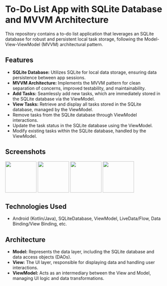 # To-Do List App with SQLite Database and MVVM Architecture

This repository contains a to-do list application that leverages an SQLite database for robust and persistent local task storage, following the Model-View-ViewModel (MVVM) architectural pattern.

## Features

* **SQLite Database:** Utilizes SQLite for local data storage, ensuring data persistence between app sessions.
* **MVVM Architecture:** Implements the MVVM pattern for clean separation of concerns, improved testability, and maintainability.
* **Add Tasks:** Seamlessly add new tasks, which are immediately stored in the SQLite database via the ViewModel.
* **View Tasks:** Retrieve and display all tasks stored in the SQLite database, managed by the ViewModel.
*  Remove tasks from the SQLite database through ViewModel interactions.
*  Update the task status in the SQLite database using the ViewModel.
*  Modify existing tasks within the SQLite database, handled by the ViewModel.


## Screenshots

<img src="https://github.com/user-attachments/assets/e0a8de52-074f-43f6-87b1-79fb7c416f0c" width="100">
<img src="https://github.com/user-attachments/assets/a47e26c6-2eb2-493c-bfca-bdb6f40f78ae" width="100">
<img src="https://github.com/user-attachments/assets/520a4a34-d78a-4b48-b0cb-3d3f035c851a" width="100">
<img src="https://github.com/user-attachments/assets/a6104638-291f-4779-af67-4f3bdbfa4a4b" width="100">

## Technologies Used

* Android (Kotlin/Java), SQLiteDatabase, ViewModel, LiveData/Flow, Data Binding/View Binding, etc.

## Architecture

* **Model:** Represents the data layer, including the SQLite database and data access objects (DAOs).
* **View:** The UI layer, responsible for displaying data and handling user interactions.
* **ViewModel:** Acts as an intermediary between the View and Model, managing UI logic and data transformations.

